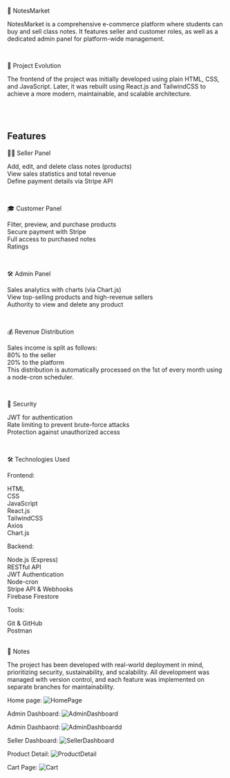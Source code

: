 📘 NotesMarket

NotesMarket is a comprehensive e-commerce platform where students can buy and sell class notes. It features seller and customer roles, as well as a dedicated admin panel for platform-wide management.

<br>

🧠 Project Evolution

The frontend of the project was initially developed using plain HTML, CSS, and JavaScript. Later, it was rebuilt using React.js and TailwindCSS to achieve a more modern, maintainable, and scalable architecture.

<br><br>

 ## Features

👨‍🏫 Seller Panel

Add, edit, and delete class notes (products)<br>
View sales statistics and total revenue<br>
Define payment details via Stripe API

<br>


🎓 Customer Panel

Filter, preview, and purchase products<br>
Secure payment with Stripe<br>
Full access to purchased notes<br>
Ratings

<br>

🛠️ Admin Panel

Sales analytics with charts (via Chart.js)<br>
View top-selling products and high-revenue sellers<br>
Authority to view and delete any product<br>

<br>


💰 Revenue Distribution

Sales income is split as follows:<br>
80% to the seller<br>
20% to the platform<br>
This distribution is automatically processed on the 1st of every month using a node-cron scheduler.


<br>

🔐 Security

JWT for authentication<br>
Rate limiting to prevent brute-force attacks<br>
Protection against unauthorized access<br>


<br>

🛠️ Technologies Used

Frontend: 

HTML <br>CSS<br> JavaScript<br> React.js<br> TailwindCSS<br> Axios<br> Chart.js



Backend:

Node.js (Express)<br> RESTful API<br> JWT Authentication<br> Node-cron<br> Stripe API & Webhooks<br> Firebase Firestore


Tools:

Git & GitHub<br> Postman

<br>
📎 Notes

The project has been developed with real-world deployment in mind, prioritizing security, sustainability, and scalability. All development was managed with version control, and each feature was implemented on separate branches for maintainability.
<br>

Home page:
![HomePage](https://github.com/user-attachments/assets/d3fdf6c9-1dd2-473b-8e21-909b2b6c7cf6)


Admin Dashboard:
![AdminDashboard](https://github.com/user-attachments/assets/0e8c67e3-2e68-475a-becd-c0ed4ea75d65)

Admin Dashbaord:
![AdminDashboardd](https://github.com/user-attachments/assets/ae3d8a94-cf31-4590-9ac5-1ed9cbe11313)


Seller Dashboard:
![SellerDashboard](https://github.com/user-attachments/assets/1ef3c0de-c388-41d1-911f-9e6fe3deb482)


Product Detail:
![ProductDetail](https://github.com/user-attachments/assets/4c65e017-0d7b-47b8-9154-6b7547588a54)


Cart Page:
![Cart](https://github.com/user-attachments/assets/4b391aa3-c668-4236-a0bc-94c949985ab3)


